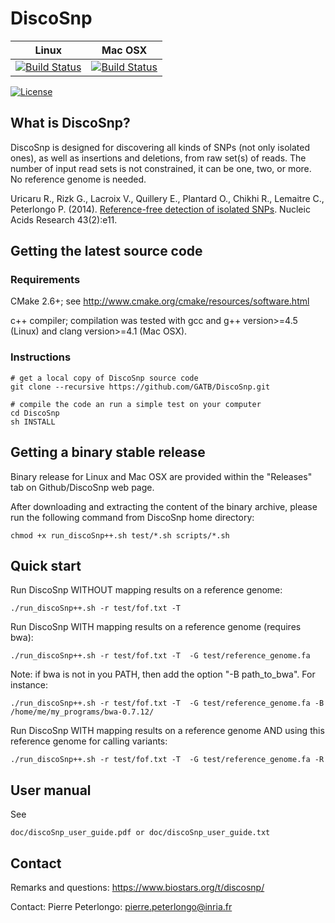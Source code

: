 # DiscoSnp

| **Linux** | **Mac OSX** |
|-----------|-------------|
[![Build Status](https://ci.inria.fr/gatb-core/view/DiscoSnp/job/tool-discosnp-build-debian7-64bits-gcc-4.7/badge/icon)](https://ci.inria.fr/gatb-core/view/DiscoSnp/job/tool-discosnp-build-debian7-64bits-gcc-4.7/) | [![Build Status](https://ci.inria.fr/gatb-core/view/DiscoSnp/job/tool-discosnp-build-macos-10.9.5-gcc-4.2.1/badge/icon)](https://ci.inria.fr/gatb-core/view/DiscoSnp/job/tool-discosnp-build-macos-10.9.5-gcc-4.2.1/)

[![License](http://img.shields.io/:license-affero-blue.svg)](http://www.gnu.org/licenses/agpl-3.0.en.html)

## What is DiscoSnp?

DiscoSnp is designed for discovering all kinds of SNPs (not only isolated ones),  as well as insertions and deletions, from raw set(s) of reads. The number of input read sets is not constrained, it can be one, two, or more. No reference genome is needed.

Uricaru R., Rizk G., Lacroix V., Quillery E., Plantard O., Chikhi R., Lemaitre C., Peterlongo P. (2014). [Reference-free detection of isolated SNPs](http://nar.oxfordjournals.org/content/43/2/e11). Nucleic Acids Research 43(2):e11.

## Getting the latest source code

### Requirements

CMake 2.6+; see http://www.cmake.org/cmake/resources/software.html

c++ compiler; compilation was tested with gcc and g++ version>=4.5 (Linux) and clang version>=4.1 (Mac OSX).

### Instructions

    # get a local copy of DiscoSnp source code
    git clone --recursive https://github.com/GATB/DiscoSnp.git
    
    # compile the code an run a simple test on your computer
    cd DiscoSnp
    sh INSTALL

## Getting a binary stable release

Binary release for Linux and Mac OSX are provided within the "Releases" tab on Github/DiscoSnp web page.

After downloading and extracting the content of the binary archive, please run the following command from DiscoSnp home directory:

    chmod +x run_discoSnp++.sh test/*.sh scripts/*.sh

## Quick start

Run DiscoSnp WITHOUT mapping results on a reference genome:

    ./run_discoSnp++.sh -r test/fof.txt -T

Run DiscoSnp WITH mapping results on a reference genome (requires bwa):

    ./run_discoSnp++.sh -r test/fof.txt -T  -G test/reference_genome.fa

Note: if bwa is not in you PATH, then add the option "-B path_to_bwa". For instance:

    ./run_discoSnp++.sh -r test/fof.txt -T  -G test/reference_genome.fa -B /home/me/my_programs/bwa-0.7.12/

Run DiscoSnp WITH mapping results on a reference genome AND using this reference genome for calling variants:

    ./run_discoSnp++.sh -r test/fof.txt -T  -G test/reference_genome.fa -R

## User manual

See 

    doc/discoSnp_user_guide.pdf or doc/discoSnp_user_guide.txt

## Contact

Remarks and questions: https://www.biostars.org/t/discosnp/

Contact: Pierre Peterlongo: pierre.peterlongo@inria.fr
